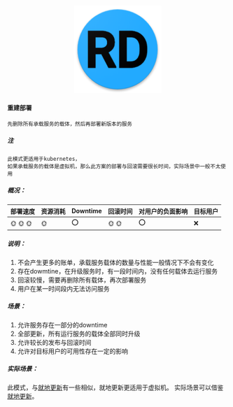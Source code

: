 <p align="center">
   <img width="200" src="RD.png">
</p>

#### 重建部署
    先删除所有承载服务的载体，然后再部署新版本的服务

##### 注
    此模式更适用于kubernetes，
    如果承载服务的载体是虚拟机，那么此方案的部署与回滚需要很长时间，实际场景中一般不太使用

##### 概况：

| 部署速度 |  资源消耗  | Downtime  | 回滚时间  | 对用户的负面影响| 目标用户|
| -------| ---------| --------| --------| --------|--------|
| :sun_with_face: :sun_with_face: :sun_with_face:  |  :sun_with_face: | :o:  | :sun_with_face: :sun_with_face: | :o: | :x: |

##### 说明：
1. 不会产生更多的账单，承载服务载体的数量与性能一般情况下不会有变化
2. 存在dowmtine，在升级服务时，有一段时间内，没有任何载体去运行服务
3. 回滚较慢，需要再删除所有载体，再次部署服务
4. 用户在某一时间段内无法访问服务

##### 场景：
1. 允许服务存在一部分的downtime
2. 全部更新，所有运行服务的载体全部同时升级
3. 允许较长的发布与回滚时间
4. 允许对目标用户的可用性存在一定的影响

##### 实际场景：
此模式，与[就地更新]((in_place_deployment.md))有一些相似，就地更新更适用于虚拟机。
实际场景可以借鉴[就地更新]((in_place_deployment.md))。
